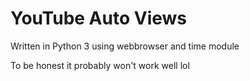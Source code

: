 # YouTube Auto Views
Written in Python 3 using webbrowser and time module

To be honest it probably won't work well lol
